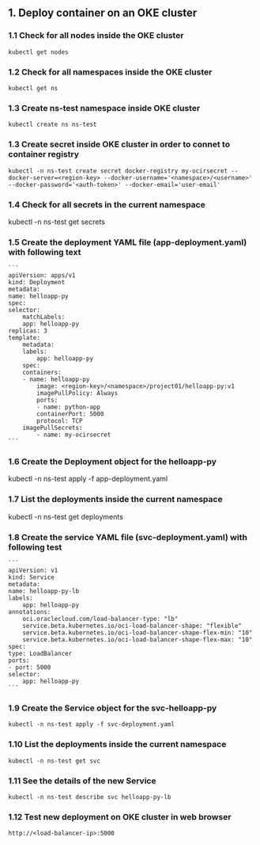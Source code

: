 ## 1. Deploy container on an OKE cluster
### 1.1 Check for all nodes inside the OKE cluster
```
kubectl get nodes
```

### 1.2 Check for all namespaces inside the OKE cluster
```
kubectl get ns
```

### 1.3 Create ns-test namespace inside OKE cluster
```
kubectl create ns ns-test
```

### 1.3 Create secret inside OKE cluster in order to connet to container registry
```
kubectl -n ns-test create secret docker-registry my-ocirsecret --docker-server=<region-key> --docker-username='<namespace>/<username>' --docker-password='<auth-token>' --docker-email='user-email'
```

### 1.4 Check for all secrets in the current namespace
kubectl -n ns-test get secrets

### 1.5 Create the deployment YAML file (app-deployment.yaml) with following text
    ```
    apiVersion: apps/v1
    kind: Deployment
    metadata:
    name: helloapp-py
    spec:
    selector:
        matchLabels:
        app: helloapp-py
    replicas: 3
    template:
        metadata:
        labels:
            app: helloapp-py
        spec:
        containers:
        - name: helloapp-py
            image: <region-key>/<namespace>/project01/helloapp-py:v1
            imagePullPolicy: Always
            ports:
            - name: python-app
            containerPort: 5000
            protocol: TCP
        imagePullSecrets:
            - name: my-ocirsecret
    ```
### 1.6 Create the Deployment object for the helloapp-py
kubectl -n ns-test apply -f app-deployment.yaml

### 1.7 List the deployments inside the current namespace
kubectl -n ns-test get deployments

### 1.8 Create the service YAML file (svc-deployment.yaml) with following test
    ```
    apiVersion: v1
    kind: Service
    metadata:
    name: helloapp-py-lb
    labels:
        app: helloapp-py
    annotations:
        oci.oraclecloud.com/load-balancer-type: "lb"
        service.beta.kubernetes.io/oci-load-balancer-shape: "flexible"
        service.beta.kubernetes.io/oci-load-balancer-shape-flex-min: "10"
        service.beta.kubernetes.io/oci-load-balancer-shape-flex-max: "10"
    spec:
    type: LoadBalancer
    ports:
    - port: 5000
    selector:
        app: helloapp-py
    ```

### 1.9 Create the Service object for the svc-helloapp-py
```
kubectl -n ns-test apply -f svc-deployment.yaml
```

### 1.10 List the deployments inside the current namespace
```
kubectl -n ns-test get svc
```

### 1.11 See the details of the new Service
```
kubectl -n ns-test describe svc helloapp-py-lb
```

### 1.12 Test new deployment on OKE cluster in web browser
```
http://<load-balancer-ip>:5000
```